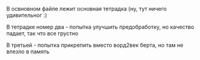 В освновном файле лежит основная тетрадка (ну, тут ничего удивительног :)

В тетрадке номер два - попытка улучшить предобработку, но качество падает, так что все грустно

В третьей - попытка прикрепить вместо ворд2век берта, но там не влезло в память
